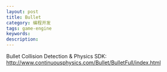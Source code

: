 ```yaml
---
layout: post
title: Bullet
category: 编程开发
tags: game-engine
keywords: 
description: 
---
```


 

Bullet Collision Detection & Physics SDK:\
 <http://www.continuousphysics.com/Bullet/BulletFull/index.html>

 

 






